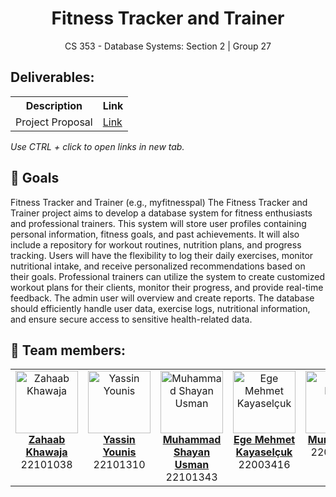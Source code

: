 <div style="text-align: center;">
<!--   <img src="./code/client/src/assets/main-logo.svg" alt="🎓 Logo" classname="main-logo"/> -->
  <h1 align="center">Fitness Tracker and Trainer</h1>
  CS 353 - Database Systems: Section 2 | Group 27
</div>

## Deliverables:

<table align="center">
    <th>Description</th>
    <th>Link</th>
  <tr>
    <td>Project Proposal</td>
    <td><a href="https://docs.google.com/document/d/1a1FE01Tn5zaQ6PLF_T1COM1uKE3bagN9YvpgDM7MZZ4/edit?usp=sharing">Link</a></td>
  </tr>
<!--   <tr>
    <td>D2</td>
    <td>Sequence/Activity/Class/Sequence Diagrams/Mockups</td>
    <td><a href="Deliverables/D2">Link</a></td>
  </tr>
  <tr>
    <td>D3</td>
    <td>Early Prototype</td>
    <td><a href="Deliverables/D3">Link</a></td>
  </tr>
  <tr>
    <td>D4</td>
    <td>Design Goals, High Level arch.</td>
    <td><a href="Deliverables/D4">Link</a></td>
  </tr>
  <tr>
    <td>D5</td>
    <td>Class Diagram. Design Patterns</td>
    <td><a href="Deliverables/D5">Link</a></td>
  </tr>
  <tr>
    <td>D6</td>
    <td>User Manual + Promo Video</td>
    <td><a href="Deliverables/D6">Link</a></td>
  </tr>
  <tr>
    <td>D7</td>
    <td>WIP</td>
    <td><a href="Deliverables/D7">Link</a></td>
  </tr> -->
</table>
<p><i>Use CTRL + click to open links in new tab. </i></p>

<!--
## 🌟 Motivation

We have a commitment to establish a safe and reliable environment within the Bilkent University community. Recognizing
the use of unofficial platforms for current interactions and transactions, we are driven to provide a dedicated space
where students and staff can engage in activities with confidence and security.
-->
## 🎯 Goals

Fitness Tracker and Trainer (e.g., myfitnesspal)
The Fitness Tracker and Trainer project aims to develop a database system for fitness enthusiasts and professional trainers. This system will store user profiles containing personal information, fitness goals, and past achievements. It will also include a repository for workout
routines, nutrition plans, and progress tracking. Users will have the flexibility to log their daily exercises, monitor nutritional intake, and receive personalized recommendations based on their goals. Professional trainers can utilize the system to create customized workout plans
for their clients, monitor their progress, and provide real-time feedback. The admin user will overview and create reports. The database should efficiently handle user data, exercise logs, nutritional information, and ensure secure access to sensitive health-related data.

<!--
## 💡 Problem to Be Solved

Addressing the challenge of scattered and potentially unsafe online platforms. One can get scammed on these platforms by people pretending to be Bilkent Students. Moreover, payment is not secure and there is a sketchy trust based system which could result in receiving poor quality products etc. CampusConnect offers a unified solution that will eliminate these problems as every user will be registered using their Bilkent Student IDs, thus making it easier to track and reprimand those who attempt misconduct. It alleviates concerns related to interactions through many different platforms, inconsistent safety measures, and user-unfriendly interfaces by providing a centralized, secure platform.

## ✨ Selling Points

- **Accessibility and Modernity**: The webapp offers a seamlessly accessible platform with essential services just a
  click away, catering to both students and staff. Coupled with a modern and visually appealing interface, our platform
  ensures an engaging and aesthetically pleasing user experience.

- **Safety**: CampusConnect prioritizes safety, employing robust security measures to protect users and their data
  throughout their interactions and transactions.

- **Exclusive Ecosystem**: CampusConnect maintains a secure and exclusive space by permitting only verified university
  staff and students to use the web application, ensuring a controlled and moderated environment.

## 🌟 Interesting Factor

Campus Connect offers a secure and dependable chat and forum system, enhancing safe and convenient communication between
students and staff. Students will need to register using their university email, ensuring the community's exclusivity on
the platform and bolstering moderation and safety on the Bilkent platform.

## 🚀 Features

1. Second hand sale: This will allow students to effortlessly and reliably buy and sell items, without the hassle of
   contacting people on different platforms.
2. Lost and found: This feature will assist students in finding lost items faster and more securely.
3. Borrowing items: This feature will streamline the process and be convenient in times of need.
4. Donations: This will help people ensure their stuff is given away properly and to those in actual need.
5. Chats & Forums: This is the extra feature we will implement and will allow all the above-mentioned features to
   integrate seamlessly.
-->

## 👥 Team members:

<table align="center">
  <tbody>
    <tr>
      <td align="center" valign="top" width="20%"><a href="https://github.com/Agast0"><img src="https://avatars.githubusercontent.com/u/19611332?v=4" width="100px;" alt="Zahaab Khawaja"/><br /><b>Zahaab Khawaja</b></a><br/>22101038</td>
      <td align="center" valign="top" width="20%"><a href="https://github.com/Yassin-Younis"><img src="https://avatars.githubusercontent.com/u/91337404?v=4" width="100px;" alt="Yassin Younis"/><br /><b>Yassin Younis</b></a><br/>22101310</td>
      <td align="center" valign="top" width="20%"><a href="https://github.com/SCORPIA2004"><img src="https://avatars.githubusercontent.com/u/62741526?v=4" width="100px;" alt="Muhammad Shayan Usman"/><br/><b>Muhammad Shayan Usman</b></a><br/>22101343</td>
      <td align="center" valign="top" width="20%"><a href="https://github.com/SCORPIA2004"><img src="https://avatars.githubusercontent.com/u/114066225?v=4" width="100px;" alt="Ege Mehmet Kayaselçuk"/><br/><b>Ege Mehmet Kayaselçuk</b></a><br/>22003416</td>
      <td align="center" valign="top" width="20%"><a href="https://github.com/SCORPIA2004"><img src="https://avatars.githubusercontent.com/u/96013287?v=4" width="100px;" alt="Murat Ertan"/><br/><b>Murat Ertan</b></a><br/>22003067</td>
    </tr>
  </tbody>
</table>

